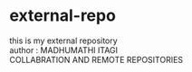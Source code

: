 # external-repo
this is my external repository
<br>
author : MADHUMATHI ITAGI
<br>
COLLABRATION AND REMOTE REPOSITORIES
